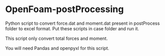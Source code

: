 # OpenFoam-postProcessing
Python script to convert force.dat and moment.dat present in postProcess folder to excel format. Put these scripts in case folder and run it. 

This script only convert total forces and moment.

You will need Pandas and openpyxl for this script.


